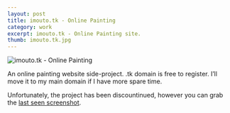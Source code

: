 ```yaml
---
layout: post
title: imouto.tk - Online Painting
category: work
excerpt: imouto.tk - Online Painting site.
thumb: imouto.tk.jpg
---
```


<p><img src="{{ site.file }}/imouto-logo.png" alt="imouto.tk - Online Painting"></p>

<div class=txt>
<p>An online painting website side-project. .tk domain is free to register. I’ll move it to my main domain if I have more spare time.</p>
<p class=note>Unfortunately, the project has been discountinued, however you can grab the <a href="{{ site.file }}/screenshot/imouto.tk%20-%202010-04-17%20-%2001-21-15.png">last seen screenshot</a>.</p>
</div>